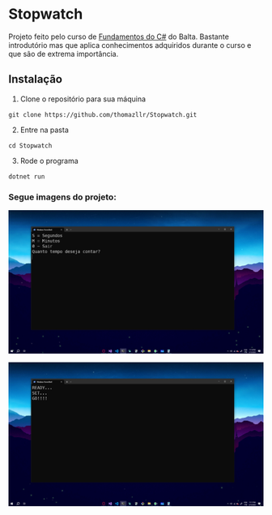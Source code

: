 # Stopwatch

Projeto feito pelo curso de [Fundamentos do C#](https://balta.io/cursos/fundamentos-csharp) do Balta. Bastante introdutório mas que aplica conhecimentos adquiridos durante o curso e que são de extrema importância.

## Instalação

1. Clone o repositório para sua máquina

```
git clone https://github.com/thomazllr/Stopwatch.git
```
2. Entre na pasta
```
cd Stopwatch
```
3. Rode o programa

```
dotnet run
```

### Segue imagens do projeto:

![](2023-03-13-23-10-47.png)

![](2023-03-13-23-11-24.png)